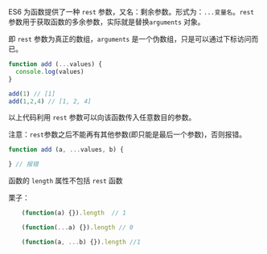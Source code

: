 ES6 为函数提供了一种 `rest` 参数，又名：剩余参数。形式为：`...变量名`。`rest` 参数用于获取函数的多余参数，实际就是替换`arguments` 对象。

即 `rest` 参数为真正的数组，`arguments` 是一个伪数组，只是可以通过下标访问而已。

```javascript
function add (...values) {
  console.log(values)
}

add(1) // [1]
add(1,2,4) // [1, 2, 4]
```

以上代码利用 `rest` 参数可以向该函数传入任意数目的参数。

注意：`rest`参数之后不能再有其他参数(即只能是最后一个参数)，否则报错。

```javascript
function add (a, ...values, b) {

} // 报错
```

函数的 `length` 属性不包括  `rest` 函数

栗子：
```javascript
　  (function(a) {}).length  // 1

　  (function(...a) {}).length // 0

　  (function(a, ...b) {}).length //1　　
```
